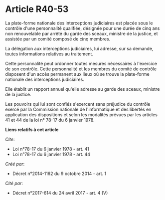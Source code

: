 # Article R40-53

La plate-forme nationale des interceptions judiciaires est placée sous le contrôle d'une personnalité qualifiée, désignée
pour une durée de cinq ans non renouvelable par arrêté du garde des sceaux, ministre de la justice, et assistée par un comité
composé de cinq membres.

La délégation aux interceptions judiciaires, lui adresse, sur sa demande, toutes informations relatives au traitement.

Cette personnalité peut ordonner toutes mesures nécessaires à l'exercice de son contrôle. Cette personnalité et les membres
du comité de contrôle disposent d'un accès permanent aux lieux où se trouve la plate-forme nationale des interceptions
judiciaires.

Elle établit un rapport annuel qu'elle adresse au garde des sceaux, ministre de la justice.

Les pouvoirs qui lui sont confiés s'exercent sans préjudice du contrôle exercé par la Commission nationale de l'informatique
et des libertés en application des dispositions et selon les modalités prévues par les articles 41 et 44 de la loi n° 78-17
du 6 janvier 1978.

**Liens relatifs à cet article**

_Cite_:

  - Loi n°78-17 du 6 janvier 1978 - art. 41
  - Loi n°78-17 du 6 janvier 1978 - art. 44

_Créé par_:

  - Décret n°2014-1162 du 9 octobre 2014 - art. 1

_Cité par_:

  - Décret n°2017-614 du 24 avril 2017 - art. 4 (V)
